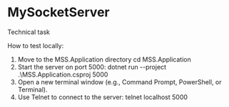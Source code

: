 # MySocketServer
Technical task


How to test locally:

1. Move to the MSS.Application directory
	cd MSS.Application
2. Start the server on port 5000:
	dotnet run --project .\MSS.Application.csproj 5000
3. Open a new terminal window (e.g., Command Prompt, PowerShell, or Terminal).
4. Use Telnet to connect to the server:
	telnet localhost 5000